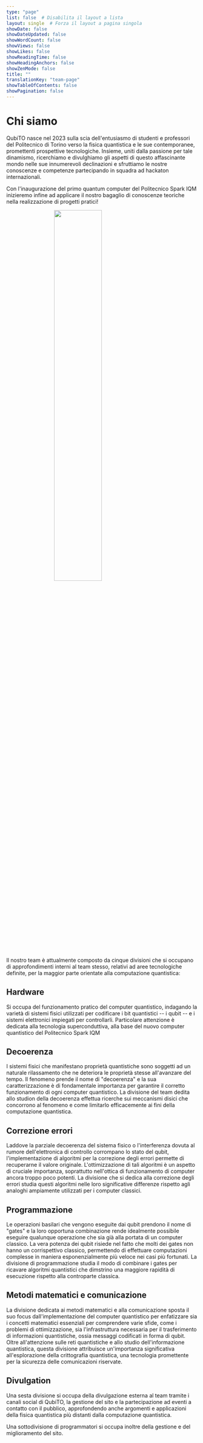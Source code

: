 ```yaml
---
type: "page"
list: false  # Disabilita il layout a lista
layout: single  # Forza il layout a pagina singola
showDate: false
showDateUpdated: false
showWordCount: false
showViews: false
showLikes: false
showReadingTime: false
showHeadingAnchors: false
showZenMode: false
title: ""
translationKey: "team-page"
showTableOfContents: false
showPagination: false
---
```


# Chi siamo

QubiTO nasce nel 2023 sulla scia dell'entusiasmo di studenti e professori del Politecnico di Torino verso la fisica quantistica e le sue contemporanee, promettenti prospettive tecnologiche. 
Insieme, uniti dalla passione per tale dinamismo, ricerchiamo e divulghiamo gli aspetti di questo affascinante mondo nelle sue innumerevoli declinazioni e sfruttiamo le nostre conoscenze e competenze partecipando in squadra ad hackaton internazionali. 



Con l'inaugurazione del primo quantum computer del Politecnico Spark IQM inizieremo infine ad applicare il nostro bagaglio di conoscenze teoriche nella realizzazione di progetti pratici!

<img src="/images/Spark-Hero-Image.png" 
style="width: 50%; 
      display: block;
      margin-left: auto;
      margin-right: auto;
      width: 50%;">

Il nostro team è attualmente composto da cinque divisioni che si occupano di approfondimenti interni al team stesso, relativi ad aree tecnologiche definite, per la maggior parte orientate alla computazione quantistica:

## Hardware 
Si occupa del funzionamento pratico del computer quantistico, indagando la varietà di sistemi fisici utilizzati per codificare i bit quantistici -- i qubit -- e i sistemi elettronici impiegati per controllarli. Particolare attenzione è dedicata alla tecnologia superconduttiva, alla base del nuovo computer quantistico del Politecnico Spark IQM

## Decoerenza
I sistemi fisici che manifestano proprietà quantistiche sono soggetti ad un naturale rilassamento che ne deteriora le proprietà stesse all'avanzare del tempo. Il fenomeno prende il nome di "decoerenza" e la sua caratterizzazione è di fondamentale importanza per garantire il corretto funzionamento di ogni computer quantistico. La divisione del team dedita allo studion della decoerenza effettua ricerche sui meccanismi disici che concorrono al fenomeno e come limitarlo efficacemente ai fini della computazione quantistica.

## Correzione errori
Laddove la parziale decoerenza del sistema fisico o l'interferenza dovuta al rumore dell'elettronica di controllo corrompano lo stato del qubit, l'implementazione di algoritmi per la correzione degli errori permette di recuperarne il valore originale. L'ottimizzazione di tali algoritmi è un aspetto di cruciale importanza, soprattutto nell'ottica di funzionamento di computer ancora troppo poco potenti. La divisione che si dedica alla correzione degli errori studia questi algoritmi nelle loro significative differenze rispetto agli analoghi ampiamente utilizzati per i computer classici.

## Programmazione
Le operazioni basilari che vengono eseguite dai qubit prendono il nome di "gates" e la loro opportuna combinazione rende idealmente possibile eseguire qualunque operazione che sia già alla portata di un computer classico. La vera potenza dei qubit risiede nel fatto che molti dei gates non hanno un corrispettivo classico, permettendo di effettuare computazioni complesse in maniera esponenzialmente più veloce nei casi più fortunati. La divisione di programmazione studia il modo di combinare i gates per ricavare algoritmi quantistici che dimstrino una maggiore rapidità di esecuzione rispetto alla controparte classica.

## Metodi matematici e comunicazione

La divisione dedicata ai metodi matematici e alla comunicazione sposta il suo focus dall'implementazione del computer quantistico per enfatizzare sia i concetti matematici essenziali per comprendere varie sfide, come i problemi di ottimizzazione, sia l'infrastruttura necessaria per il trasferimento di informazioni quantistiche, ossia messaggi codificati in forma di qubit. Oltre all'attenzione sulle reti quantistiche e allo studio dell'informazione quantistica, questa divisione attribuisce un'importanza significativa all'esplorazione della crittografia quantistica, una tecnologia promettente per la sicurezza delle comunicazioni riservate.

## Divulgation

Una sesta divisione si occupa della divulgazione esterna al team tramite i canali social di QubiTO, la gestione del sito e la partecipazione ad eventi a contatto con il pubblico, approfondendo anche argomenti e applicazioni della fisica quantistica più distanti dalla computazione quantistica.

 Una sottodivisione di programmatori si occupa inoltre della gestione e del miglioramento del sito.    
